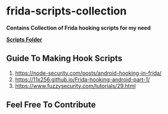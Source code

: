 # frida-scripts-collection
**Contains Collection of Frida hooking scripts for my need**

[**Scripts Folder**](./scripts/)

## Guide To Making Hook Scripts

1. https://node-security.com/posts/android-hooking-in-frida/
2. https://11x256.github.io/Frida-hooking-android-part-1/
3. https://www.fuzzysecurity.com/tutorials/29.html


## Feel Free To Contribute

